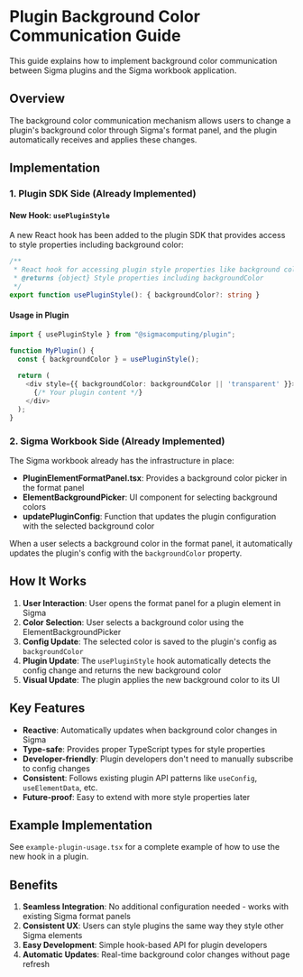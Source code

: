 # Plugin Background Color Communication Guide

This guide explains how to implement background color communication between Sigma plugins and the Sigma workbook application.

## Overview

The background color communication mechanism allows users to change a plugin's background color through Sigma's format panel, and the plugin automatically receives and applies these changes.

## Implementation

### 1. Plugin SDK Side (Already Implemented)

#### New Hook: `usePluginStyle`

A new React hook has been added to the plugin SDK that provides access to style properties including background color:

```typescript
/**
 * React hook for accessing plugin style properties like background color
 * @returns {object} Style properties including backgroundColor
 */
export function usePluginStyle(): { backgroundColor?: string }
```

#### Usage in Plugin

```typescript
import { usePluginStyle } from "@sigmacomputing/plugin";

function MyPlugin() {
  const { backgroundColor } = usePluginStyle();
  
  return (
    <div style={{ backgroundColor: backgroundColor || 'transparent' }}>
      {/* Your plugin content */}
    </div>
  );
}
```

### 2. Sigma Workbook Side (Already Implemented)

The Sigma workbook already has the infrastructure in place:

- **PluginElementFormatPanel.tsx**: Provides a background color picker in the format panel
- **ElementBackgroundPicker**: UI component for selecting background colors
- **updatePluginConfig**: Function that updates the plugin configuration with the selected background color

When a user selects a background color in the format panel, it automatically updates the plugin's config with the `backgroundColor` property.

## How It Works

1. **User Interaction**: User opens the format panel for a plugin element in Sigma
2. **Color Selection**: User selects a background color using the ElementBackgroundPicker
3. **Config Update**: The selected color is saved to the plugin's config as `backgroundColor`
4. **Plugin Update**: The `usePluginStyle` hook automatically detects the config change and returns the new background color
5. **Visual Update**: The plugin applies the new background color to its UI

## Key Features

- **Reactive**: Automatically updates when background color changes in Sigma
- **Type-safe**: Provides proper TypeScript types for style properties
- **Developer-friendly**: Plugin developers don't need to manually subscribe to config changes
- **Consistent**: Follows existing plugin API patterns like `useConfig`, `useElementData`, etc.
- **Future-proof**: Easy to extend with more style properties later

## Example Implementation

See `example-plugin-usage.tsx` for a complete example of how to use the new hook in a plugin.

## Benefits

1. **Seamless Integration**: No additional configuration needed - works with existing Sigma format panels
2. **Consistent UX**: Users can style plugins the same way they style other Sigma elements
3. **Easy Development**: Simple hook-based API for plugin developers
4. **Automatic Updates**: Real-time background color changes without page refresh

